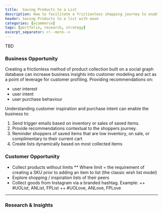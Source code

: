```yaml
---
title:  Saving Products to a List
description: How to facilitate a frictionless shopping journey to enable customers to save items to a list for inspiration, purchase, and sharing. 
header: Saving Products to a list with ease
categories: [ecommerce]
tags: [portfolio, research, strategy]
excerpt_separator: <!--more-->
---
```


TBD
<!--more-->

### Business Opportunity
Creating a frictionless method of product collection built on a social graph database can increase business insights into customer modeling and act as a point of leverage for customer profiling. Providing recommendations on: 
  + user interest
  + user intent
  + user purchase behaviour

Understanding customer inspiration and purchase intent can enable the business to: 
1. Send trigger emails based on inventory or sales of saved items.
2. Provide recommendations contextual to the shoppers journey. 
3. Reminder shoppers of saved items that are low inventory, on sale, or complimentary to their current cart
4. Create lists dynamically based on most collected items

### Customer Opportunity
  + Collect products without limits
    ** Where limit = the requirement of creating a SKU prior to adding an item to list (the classic wish list model)
  + Explore shopping / inspiration lists of their peers
  + Collect goods from Instagram via a branded hashtag. Example: 
    ++ #UOList, ANList, FPList
    ++ #UOLove, ANLove, FPLove

---

### Research & Insights



